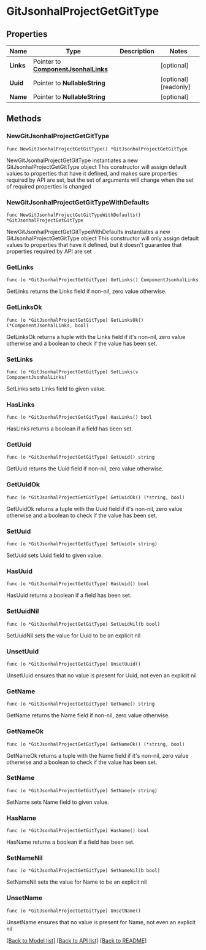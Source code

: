 # GitJsonhalProjectGetGitType

## Properties

Name | Type | Description | Notes
------------ | ------------- | ------------- | -------------
**Links** | Pointer to [**ComponentJsonhalLinks**](ComponentJsonhalLinks.md) |  | [optional] 
**Uuid** | Pointer to **NullableString** |  | [optional] [readonly] 
**Name** | Pointer to **NullableString** |  | [optional] 

## Methods

### NewGitJsonhalProjectGetGitType

`func NewGitJsonhalProjectGetGitType() *GitJsonhalProjectGetGitType`

NewGitJsonhalProjectGetGitType instantiates a new GitJsonhalProjectGetGitType object
This constructor will assign default values to properties that have it defined,
and makes sure properties required by API are set, but the set of arguments
will change when the set of required properties is changed

### NewGitJsonhalProjectGetGitTypeWithDefaults

`func NewGitJsonhalProjectGetGitTypeWithDefaults() *GitJsonhalProjectGetGitType`

NewGitJsonhalProjectGetGitTypeWithDefaults instantiates a new GitJsonhalProjectGetGitType object
This constructor will only assign default values to properties that have it defined,
but it doesn't guarantee that properties required by API are set

### GetLinks

`func (o *GitJsonhalProjectGetGitType) GetLinks() ComponentJsonhalLinks`

GetLinks returns the Links field if non-nil, zero value otherwise.

### GetLinksOk

`func (o *GitJsonhalProjectGetGitType) GetLinksOk() (*ComponentJsonhalLinks, bool)`

GetLinksOk returns a tuple with the Links field if it's non-nil, zero value otherwise
and a boolean to check if the value has been set.

### SetLinks

`func (o *GitJsonhalProjectGetGitType) SetLinks(v ComponentJsonhalLinks)`

SetLinks sets Links field to given value.

### HasLinks

`func (o *GitJsonhalProjectGetGitType) HasLinks() bool`

HasLinks returns a boolean if a field has been set.

### GetUuid

`func (o *GitJsonhalProjectGetGitType) GetUuid() string`

GetUuid returns the Uuid field if non-nil, zero value otherwise.

### GetUuidOk

`func (o *GitJsonhalProjectGetGitType) GetUuidOk() (*string, bool)`

GetUuidOk returns a tuple with the Uuid field if it's non-nil, zero value otherwise
and a boolean to check if the value has been set.

### SetUuid

`func (o *GitJsonhalProjectGetGitType) SetUuid(v string)`

SetUuid sets Uuid field to given value.

### HasUuid

`func (o *GitJsonhalProjectGetGitType) HasUuid() bool`

HasUuid returns a boolean if a field has been set.

### SetUuidNil

`func (o *GitJsonhalProjectGetGitType) SetUuidNil(b bool)`

 SetUuidNil sets the value for Uuid to be an explicit nil

### UnsetUuid
`func (o *GitJsonhalProjectGetGitType) UnsetUuid()`

UnsetUuid ensures that no value is present for Uuid, not even an explicit nil
### GetName

`func (o *GitJsonhalProjectGetGitType) GetName() string`

GetName returns the Name field if non-nil, zero value otherwise.

### GetNameOk

`func (o *GitJsonhalProjectGetGitType) GetNameOk() (*string, bool)`

GetNameOk returns a tuple with the Name field if it's non-nil, zero value otherwise
and a boolean to check if the value has been set.

### SetName

`func (o *GitJsonhalProjectGetGitType) SetName(v string)`

SetName sets Name field to given value.

### HasName

`func (o *GitJsonhalProjectGetGitType) HasName() bool`

HasName returns a boolean if a field has been set.

### SetNameNil

`func (o *GitJsonhalProjectGetGitType) SetNameNil(b bool)`

 SetNameNil sets the value for Name to be an explicit nil

### UnsetName
`func (o *GitJsonhalProjectGetGitType) UnsetName()`

UnsetName ensures that no value is present for Name, not even an explicit nil

[[Back to Model list]](../README.md#documentation-for-models) [[Back to API list]](../README.md#documentation-for-api-endpoints) [[Back to README]](../README.md)


